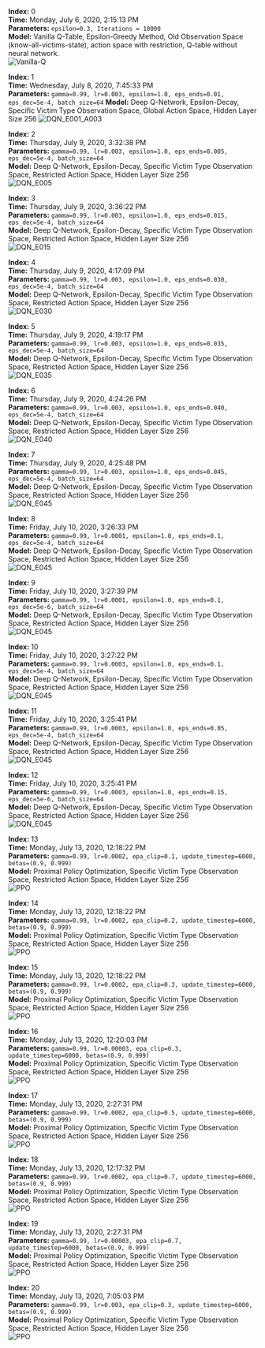 **Index:** 0 \
**Time:** Monday, July 6, 2020, 2:15:13 PM \
**Parameters:** `epsilon=0.3, Iterations = 10000` \
**Model:** Vanilla Q-Table, Epsilon-Greedy Method, Old Observation Space (know-all-victims-state), action space with restriction, Q-table without neural network. \
![Vanilla-Q](https://github.com/vorugantia/asist-env/blob/master/asist_env/images/vanilla_q_old_observation.png)

**Index:** 1 \
**Time:** Wednesday, July 8, 2020, 7:45:33 PM \
**Parameters:** `gamma=0.99, lr=0.003, epsilon=1.0, eps_ends=0.01, eps_dec=5e-4, batch_size=64`
**Model:** Deep Q-Network, Epsilon-Decay, Specific Victim Type Observation Space, Global Action Space, Hidden Layer Size 256
![DQN_E001_A003](https://github.com/vorugantia/asist-env/blob/master/asist_env/images/dqn_test_run_global_view.png)

**Index:** 2 \
**Time:** Thursday, July 9, 2020, 3:32:38 PM \
**Parameters:** `gamma=0.99, lr=0.003, epsilon=1.0, eps_ends=0.005, eps_dec=5e-4, batch_size=64` \
**Model:** Deep Q-Network, Epsilon-Decay, Specific Victim Type Observation Space, Restricted Action Space, Hidden Layer Size 256 \
![DQN_E005](https://github.com/vorugantia/asist-env/blob/master/asist_env/images/RL-runs/7-09/dqn_E005.png)

**Index:** 3 \
**Time:** Thursday, July 9, 2020, 3:36:22 PM \
**Parameters:** `gamma=0.99, lr=0.003, epsilon=1.0, eps_ends=0.015, eps_dec=5e-4, batch_size=64` \
**Model:** Deep Q-Network, Epsilon-Decay, Specific Victim Type Observation Space, Restricted Action Space, Hidden Layer Size 256 \
![DQN_E015](https://github.com/vorugantia/asist-env/blob/master/asist_env/images/RL-runs/7-09/dqn_E015.png)

**Index:** 4 \
**Time:** Thursday, July 9, 2020, 4:17:09 PM \
**Parameters:** `gamma=0.99, lr=0.003, epsilon=1.0, eps_ends=0.030, eps_dec=5e-4, batch_size=64` \
**Model:** Deep Q-Network, Epsilon-Decay, Specific Victim Type Observation Space, Restricted Action Space, Hidden Layer Size 256 \
![DQN_E030](https://github.com/vorugantia/asist-env/blob/master/asist_env/images/RL-runs/7-09/dqn_E030.png)

**Index:** 5 \
**Time:** Thursday, July 9, 2020, 4:19:17 PM \
**Parameters:** `gamma=0.99, lr=0.003, epsilon=1.0, eps_ends=0.035, eps_dec=5e-4, batch_size=64` \
**Model:** Deep Q-Network, Epsilon-Decay, Specific Victim Type Observation Space, Restricted Action Space, Hidden Layer Size 256 \
![DQN_E035](https://github.com/vorugantia/asist-env/blob/master/asist_env/images/RL-runs/7-09/dqn_E035.png)

**Index:** 6 \
**Time:** Thursday, July 9, 2020, ‏4:24:26 PM \
**Parameters:** `gamma=0.99, lr=0.003, epsilon=1.0, eps_ends=0.040, eps_dec=5e-4, batch_size=64` \
**Model:** Deep Q-Network, Epsilon-Decay, Specific Victim Type Observation Space, Restricted Action Space, Hidden Layer Size 256 \
![DQN_E040](https://github.com/vorugantia/asist-env/blob/master/asist_env/images/RL-runs/7-09/dqn_E040.png)

**Index:** 7 \
**Time:** Thursday, July 9, 2020, ‏4:25:48 PM \
**Parameters:** `gamma=0.99, lr=0.003, epsilon=1.0, eps_ends=0.045, eps_dec=5e-4, batch_size=64` \
**Model:** Deep Q-Network, Epsilon-Decay, Specific Victim Type Observation Space, Restricted Action Space, Hidden Layer Size 256 \
![DQN_E045](https://github.com/vorugantia/asist-env/blob/master/asist_env/images/RL-runs/7-09/dqn_E045.png)

**Index:** 8 \
**Time:** Friday, July 10, 2020, ‏3:26:33 PM \
**Parameters:** `gamma=0.99, lr=0.0001, epsilon=1.0, eps_ends=0.1, eps_dec=5e-4, batch_size=64` \
**Model:** Deep Q-Network, Epsilon-Decay, Specific Victim Type Observation Space, Restricted Action Space, Hidden Layer Size 256 \
![DQN_E045](https://github.com/vorugantia/asist-env/blob/master/asist_env/images/RL-runs/7-10/dqn_E01_A00001.png)

**Index:** 9 \
**Time:** Friday, July 10, 2020, ‏3:27:39 PM \
**Parameters:** `gamma=0.99, lr=0.0001, epsilon=1.0, eps_ends=0.1, eps_dec=5e-6, batch_size=64` \
**Model:** Deep Q-Network, Epsilon-Decay, Specific Victim Type Observation Space, Restricted Action Space, Hidden Layer Size 256 \
![DQN_E045](https://github.com/vorugantia/asist-env/blob/master/asist_env/images/RL-runs/7-10/dqn_E01_A00001_ED5e-6.png)

**Index:** 10 \
**Time:** Friday, July 10, 2020, ‏3:27:22 PM \
**Parameters:** `gamma=0.99, lr=0.0003, epsilon=1.0, eps_ends=0.1, eps_dec=5e-4, batch_size=64` \
**Model:** Deep Q-Network, Epsilon-Decay, Specific Victim Type Observation Space, Restricted Action Space, Hidden Layer Size 256 \
![DQN_E045](https://github.com/vorugantia/asist-env/blob/master/asist_env/images/RL-runs/7-10/dqn_E01_A00003.png)

**Index:** 11 \
**Time:** Friday, July 10, 2020, ‏3:25:41 PM \
**Parameters:** `gamma=0.99, lr=0.0003, epsilon=1.0, eps_ends=0.05, eps_dec=5e-4, batch_size=64` \
**Model:** Deep Q-Network, Epsilon-Decay, Specific Victim Type Observation Space, Restricted Action Space, Hidden Layer Size 256 \
![DQN_E045](https://github.com/vorugantia/asist-env/blob/master/asist_env/images/RL-runs/7-10/dqn_E005_A00003.png)

**Index:** 12 \
**Time:** Friday, July 10, 2020, ‏3:25:41 PM \
**Parameters:** `gamma=0.99, lr=0.0003, epsilon=1.0, eps_ends=0.15, eps_dec=5e-6, batch_size=64` \
**Model:** Deep Q-Network, Epsilon-Decay, Specific Victim Type Observation Space, Restricted Action Space, Hidden Layer Size 256 \
![DQN_E045](https://github.com/vorugantia/asist-env/blob/master/asist_env/images/RL-runs/7-10/dqn_E015_A00003_ED5e-6.png)

**Index:** 13 \
**Time:** Monday, July 13, 2020, ‏12:18:22 PM \
**Parameters:** `gamma=0.99, lr=0.0002, epa_clip=0.1, update_timestep=6000, betas=(0.9, 0.999)` \
**Model:** Proximal Policy Optimization, Specific Victim Type Observation Space, Restricted Action Space, Hidden Layer Size 256 \
![PPO](https://github.com/vorugantia/asist-env/blob/master/asist_env/images/RL-runs/7-13/ppo_clip01_lr00002_ut6000.png)

**Index:** 14 \
**Time:** Monday, July 13, 2020, ‏12:18:22 PM \
**Parameters:** `gamma=0.99, lr=0.0002, epa_clip=0.2, update_timestep=6000, betas=(0.9, 0.999)` \
**Model:** Proximal Policy Optimization, Specific Victim Type Observation Space, Restricted Action Space, Hidden Layer Size 256 \
![PPO](https://github.com/vorugantia/asist-env/blob/master/asist_env/images/RL-runs/7-13/ppo_clip02_lr00002_ut6000.png)

**Index:** 15 \
**Time:** Monday, July 13, 2020, ‏12:18:22 PM \
**Parameters:** `gamma=0.99, lr=0.0002, epa_clip=0.3, update_timestep=6000, betas=(0.9, 0.999)` \
**Model:** Proximal Policy Optimization, Specific Victim Type Observation Space, Restricted Action Space, Hidden Layer Size 256 \
![PPO](https://github.com/vorugantia/asist-env/blob/master/asist_env/images/RL-runs/7-13/ppo_clip03_lr00002_ut6000.png)

**Index:** 16 \
**Time:** Monday, July 13, 2020, ‏12:20:03 PM \
**Parameters:** `gamma=0.99, lr=0.00003, epa_clip=0.3, update_timestep=6000, betas=(0.9, 0.999)` \
**Model:** Proximal Policy Optimization, Specific Victim Type Observation Space, Restricted Action Space, Hidden Layer Size 256 \
![PPO](https://github.com/vorugantia/asist-env/blob/master/asist_env/images/RL-runs/7-13/ppo_clip03_lr000003_ut6000.png)

**Index:** 17 \
**Time:** Monday, July 13, 2020, ‏2:27:31 PM \
**Parameters:** `gamma=0.99, lr=0.0002, epa_clip=0.5, update_timestep=6000, betas=(0.9, 0.999)` \
**Model:** Proximal Policy Optimization, Specific Victim Type Observation Space, Restricted Action Space, Hidden Layer Size 256 \
![PPO](https://github.com/vorugantia/asist-env/blob/master/asist_env/images/RL-runs/7-13/ppo_clip05_lr00003_ut6000.png)

**Index:** 18 \
**Time:** Monday, July 13, 2020, ‏12:17:32 PM \
**Parameters:** `gamma=0.99, lr=0.0002, epa_clip=0.7, update_timestep=6000, betas=(0.9, 0.999)` \
**Model:** Proximal Policy Optimization, Specific Victim Type Observation Space, Restricted Action Space, Hidden Layer Size 256 \
![PPO](https://github.com/vorugantia/asist-env/blob/master/asist_env/images/RL-runs/7-13/ppo_clip07_lr00002_ut6000.png)

**Index:** 19 \
**Time:** Monday, July 13, 2020, ‏2:27:31 PM \
**Parameters:** `gamma=0.99, lr=0.00003, epa_clip=0.7, update_timestep=6000, betas=(0.9, 0.999)` \
**Model:** Proximal Policy Optimization, Specific Victim Type Observation Space, Restricted Action Space, Hidden Layer Size 256 \
![PPO](https://github.com/vorugantia/asist-env/blob/master/asist_env/images/RL-runs/7-13/ppo_clip07_lr000003_ut6000.png)

**Index:** 20 \
**Time:** Monday, July 13, 2020, 7:05:03 PM \
**Parameters:** `gamma=0.99, lr=0.003, epa_clip=0.3, update_timestep=6000, betas=(0.9, 0.999)` \
**Model:** Proximal Policy Optimization, Specific Victim Type Observation Space, Restricted Action Space, Hidden Layer Size 256 \
![PPO](https://github.com/vorugantia/asist-env/blob/master/asist_env/images/RL-runs/7-13/ppo_lr0003_clip03.png)